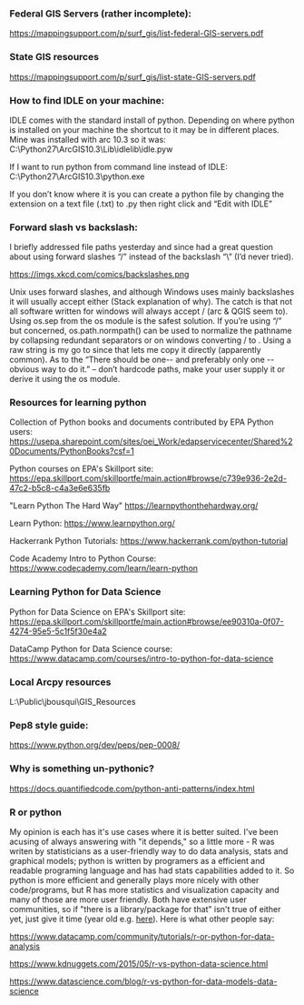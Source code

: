 ### Federal GIS Servers (rather incomplete):
https://mappingsupport.com/p/surf_gis/list-federal-GIS-servers.pdf
### State GIS resources
https://mappingsupport.com/p/surf_gis/list-state-GIS-servers.pdf


### How to find IDLE on your machine:
IDLE comes with the standard install of python. Depending on where python is installed on your machine the shortcut to it may be in different places. Mine was installed with arc 10.3 so it was:
C:\Python27\ArcGIS10.3\Lib\idlelib\idle.pyw

If I want to run python from command line instead of IDLE:
C:\Python27\ArcGIS10.3\python.exe

If you don’t know where it is you can create a python file by changing the extension on a text file (.txt) to .py then right click and “Edit with IDLE”


### Forward slash vs backslash:
I briefly addressed file paths yesterday and since had a great question about using forward slashes “/” instead of the backslash “\” (I’d never tried).

https://imgs.xkcd.com/comics/backslashes.png

Unix uses forward slashes, and although Windows uses mainly backslashes it will usually accept either (Stack explanation of why). The catch is that not all software written for windows will always accept / (arc & QGIS seem to). Using os.sep from the os module is the safest solution. If you’re using “/” but concerned, os.path.normpath() can be used to normalize the pathname by collapsing redundant separators or on windows converting / to \. Using a raw string is my go to since that lets me copy it directly (apparently common). As to the “There should be one-- and preferably only one --obvious way to do it.” – don’t hardcode paths, make your user supply it or derive it using the os module.



### Resources for learning python
Collection of Python books and documents contributed by EPA Python users:  https://usepa.sharepoint.com/sites/oei_Work/edapservicecenter/Shared%20Documents/PythonBooks?csf=1

Python courses on EPA's Skillport site:  https://epa.skillport.com/skillportfe/main.action#browse/c739e936-2e2d-47c2-b5c8-c4a3e6e635fb 

"Learn Python The Hard Way" https://learnpythonthehardway.org/

Learn Python: https://www.learnpython.org/

Hackerrank Python Tutorials: https://www.hackerrank.com/python-tutorial

Code Academy Intro to Python Course:  https://www.codecademy.com/learn/learn-python

### Learning Python for Data Science

Python for Data Science on EPA's Skillport site:  https://epa.skillport.com/skillportfe/main.action#browse/ee90310a-0f07-4274-95e5-5c1f5f30e4a2 

DataCamp Python for Data Science course: https://www.datacamp.com/courses/intro-to-python-for-data-science

### Local Arcpy resources
L:\Public\jbousqui\GIS_Resources

### Pep8 style guide:
https://www.python.org/dev/peps/pep-0008/

### Why is something un-pythonic?
https://docs.quantifiedcode.com/python-anti-patterns/index.html


### R or python
My opinion is each has it's use cases where it is better suited. I've been acusing of always answering with "it depends," so a little more - R was writen by statisticians as a user-friendly way to do data analysis, stats and graphical models; python is written by programers as a efficient and readable programing language and has had stats capabilities added to it. So python is more efficient and generally plays more nicely with other code/programs, but R has more statistics and visualization capacity and many of those are more user friendly. Both have extensive user communities, so if "there is a library/package for that" isn't true of either yet, just give it time (year old e.g. [here](https://elitedatascience.com/r-vs-python-for-data-science)). Here is what other people say:

https://www.datacamp.com/community/tutorials/r-or-python-for-data-analysis

https://www.kdnuggets.com/2015/05/r-vs-python-data-science.html

https://www.datascience.com/blog/r-vs-python-for-data-models-data-science
